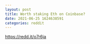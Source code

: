 ```yaml
--- 
layout: post 
title: Worth staking Eth on Coinbase? 
date: 2021-06-25 1624638591 
categories: reddit 
--- 
```

https://redd.it/o7r6ja